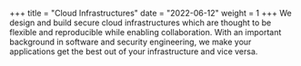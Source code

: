 +++
title = "Cloud Infrastructures"
date = "2022-06-12"
weight = 1
+++
We design and build secure cloud infrastructures which are thought to be
flexible and reproducible while enabling collaboration. With an important
background in software and security engineering, we make your applications get
the best out of your infrastructure and vice versa.

<!-- more -->
